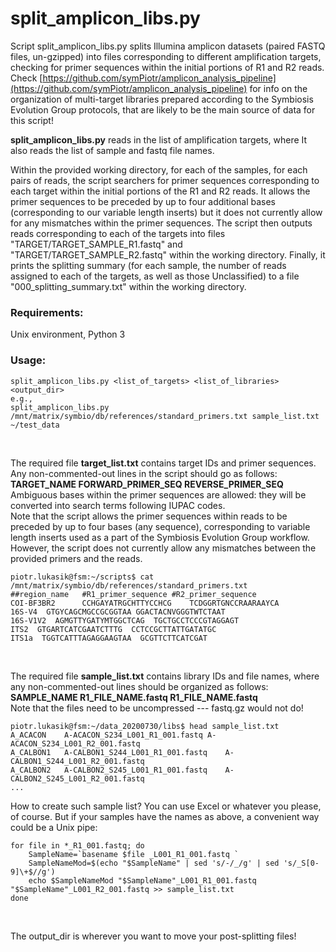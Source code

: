 # split_amplicon_libs.py
Script split_amplicon_libs.py splits Illumina amplicon datasets (paired FASTQ files, un-gzipped) into files corresponding to different amplification targets, checking for primer sequences within the initial portions of R1 and R2 reads. Check [https://github.com/symPiotr/amplicon_analysis_pipeline](https://github.com/symPiotr/amplicon_analysis_pipeline) for info on the organization of multi-target libraries prepared according to the Symbiosis Evolution Group protocols, that are likely to be the main source of data for this script!
&nbsp;  
  
**split_amplicon_libs.py** reads in the list of amplification targets, where 
It also reads the list of sample and fastq file names.
  
Within the provided working directory, for each of the samples, for each pairs of reads, the script searchers for primer sequences corresponding to each target within the initial portions of the R1 and R2 reads. It allows the primer sequences to be preceded by up to four additional bases (corresponding to our variable length inserts) but it does not currently allow for any mismatches within the primer sequences. The script then outputs reads corresponding to each of the targets into files "TARGET/TARGET_SAMPLE_R1.fastq" and "TARGET/TARGET_SAMPLE_R2.fastq" within the working directory. Finally, it prints the splitting summary (for each sample, the number of reads assigned to each of the targets, as well as those Unclassified) to a file "000_splitting_summary.txt" within the working directory.

### Requirements: 
Unix environment, Python 3

### Usage:
```
split_amplicon_libs.py <list_of_targets> <list_of_libraries> <output_dir>
e.g., 
split_amplicon_libs.py /mnt/matrix/symbio/db/references/standard_primers.txt sample_list.txt ~/test_data
```  
&nbsp;  
  
The required file **target_list.txt** contains target IDs and primer sequences. Any non-commented-out lines in the script should go as follows:   
**TARGET_NAME <tab> FORWARD_PRIMER_SEQ <tab> REVERSE_PRIMER_SEQ**   
Ambiguous bases within the primer sequences are allowed: they will be converted into search terms following IUPAC codes.  
Note that the script allows the primer sequences within reads to be preceded by up to four bases (any sequence), corresponding to variable length inserts used as a part of the Symbiosis Evolution Group workflow. However, the script does not currently allow any mismatches between the provided primers and the reads.  
```
piotr.lukasik@fsm:~/scripts$ cat /mnt/matrix/symbio/db/references/standard_primers.txt
##region_name	#R1_primer_sequence	#R2_primer_sequence
COI-BF3BR2      CCHGAYATRGCHTTYCCHCG    TCDGGRTGNCCRAARAAYCA
16S-V4	GTGYCAGCMGCCGCGGTAA	GGACTACNVGGGTWTCTAAT
16S-V1V2  AGMGTTYGATYMTGGCTCAG  TGCTGCCTCCCGTAGGAGT
ITS2  GTGARTCATCGAATCTTTG  CCTCCGCTTATTGATATGC
ITS1a  TGGTCATTTAGAGGAAGTAA  GCGTTCTTCATCGAT
```  
&nbsp;  
  
The required file **sample_list.txt** contains library IDs and file names, where any non-commented-out lines should be organized as follows:  
**SAMPLE_NAME <tab>  R1_FILE_NAME.fastq <tab> R1_FILE_NAME.fastq**  
Note that the files need to be uncompressed --- fastq.gz would not do!  
```
piotr.lukasik@fsm:~/data_20200730/libs$ head sample_list.txt
A_ACACON	A-ACACON_S234_L001_R1_001.fastq	A-ACACON_S234_L001_R2_001.fastq
A_CALBON1	A-CALBON1_S244_L001_R1_001.fastq	A-CALBON1_S244_L001_R2_001.fastq
A_CALBON2	A-CALBON2_S245_L001_R1_001.fastq	A-CALBON2_S245_L001_R2_001.fastq
...
```  
How to create such sample list? You can use Excel or whatever you please, of course. But if your samples have the names as above, a convenient way could be a Unix pipe:  
```
for file in *_R1_001.fastq; do
    SampleName=`basename $file _L001_R1_001.fastq `
    SampleNameMod=$(echo "$SampleName" | sed 's/-/_/g' | sed 's/_S[0-9]\+$//g')
    echo $SampleNameMod "$SampleName"_L001_R1_001.fastq "$SampleName"_L001_R2_001.fastq >> sample_list.txt
done
```  
  
&nbsp;  

The output_dir is wherever you want to move your post-splitting files!
